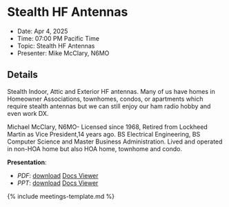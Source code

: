 # Stealth HF Antennas

* Date: Apr 4, 2025
* Time: 07:00 PM Pacific Time
* Topic: Stealth HF Antennas
* Presenter: Mike McClary, N6MO

## Details

Stealth Indoor, Attic and Exterior HF antennas.   Many of us have homes in Homeowner Associations, townhomes, condos, or apartments which require stealth antennas but we can still enjoy our ham radio hobby and even work DX.

Michael McClary, N6MO- Licensed since 1968, Retired from Lockheed Martin as Vice President,14 years ago.   BS Electrical Engineering, BS Computer Science and Master Business Administration. Lived and operated in non-HOA home but also HOA home, townhome and condo.

**Presentation**:
* *PDF*: [download](https://github.com/PAARA-org/paara.org-attachments/blob/main/events/2025/202504_Stealth_HF_Antennas_McClary.pdf?raw=true) [Docs Viewer](https://docs.google.com/viewer?url=https://github.com/PAARA-org/paara.org-attachments/blob/main/events/2025/202504_Stealth_HF_Antennas_McClary.pdf?raw=true)
* *PPT*: [download](https://github.com/PAARA-org/paara.org-attachments/blob/main/events/2025/202504_Stealth_HF_Antennas_McClary.ppt?raw=true) [Docs Viewer](https://docs.google.com/viewer?url=https://github.com/PAARA-org/paara.org-attachments/blob/main/events/2025/202504_Stealth_HF_Antennas_McClary.ppt?raw=true)

{% include meetings-template.md %}

